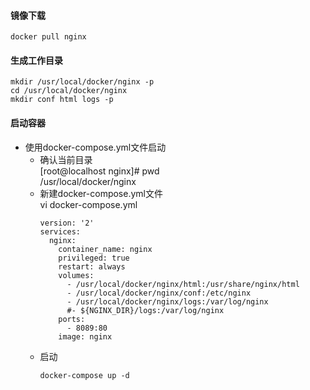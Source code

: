 
#### 镜像下载
```
docker pull nginx  
```
#### 生成工作目录
```
mkdir /usr/local/docker/nginx -p
cd /usr/local/docker/nginx
mkdir conf html logs -p
```
#### 启动容器
* 使用docker-compose.yml文件启动  
  * 确认当前目录  
    [root@localhost nginx]# pwd  
    /usr/local/docker/nginx  
  * 新建docker-compose.yml文件  
    vi docker-compose.yml  
    ```
    version: '2'
    services:
      nginx:
        container_name: nginx
        privileged: true
        restart: always
        volumes:
          - /usr/local/docker/nginx/html:/usr/share/nginx/html
          - /usr/local/docker/nginx/conf:/etc/nginx
          - /usr/local/docker/nginx/logs:/var/log/nginx
          #- ${NGINX_DIR}/logs:/var/log/nginx
        ports:
          - 8089:80
        image: nginx
    ```
  * 启动  
    ```
    docker-compose up -d  
    ```
